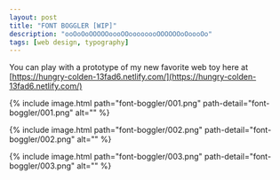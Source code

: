 ```yaml
---
layout: post
title: "FONT BOGGLER [WIP]"
description: "ooOoOoOOOOOoooOOoooooooOOOOOOoOoooOo"
tags: [web design, typography]
---
```


You can play with a prototype of my new favorite web toy here at [https://hungry-colden-13fad6.netlify.com/](https://hungry-colden-13fad6.netlify.com/)


{% include image.html path="font-boggler/001.png" path-detail="font-boggler/001.png" alt="" %}


{% include image.html path="font-boggler/002.png" path-detail="font-boggler/002.png" alt="" %}


{% include image.html path="font-boggler/003.png" path-detail="font-boggler/003.png" alt="" %}